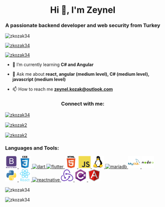<h1 align="center">Hi 👋, I'm Zeynel</h1>
<h3 align="center">A passionate backend developer and web security from Turkey</h3>

<p align="left"> <img src="https://komarev.com/ghpvc/?username=zkozak34&label=Profile%20views&color=0e75b6&style=flat" alt="zkozak34" /> </p>

<p align="left"> 
<a href="https://github.com/ryo-ma/github-profile-trophy"><img src="https://github-profile-trophy.vercel.app/?username=zkozak34" alt="zkozak34" /></a> </p>

<p align="left"> 
<a href="https://twitter.com/zkozak34" target="blank"><img src="https://img.shields.io/twitter/follow/zkozak34?logo=twitter&style=for-the-badge" alt="zkozak34" /></a> </p>

- 🌱 I’m currently learning **C# and Angular**

- 💬 Ask me about **react, angular (medium level), C# (medium level), javascript (medium level)**

- 📫 How to reach me **zeynel.kozak@outlook.com**

<h3 align="center">Connect with me:</h3>
<p align="center">

<a href="https://twitter.com/zkozak34" target="blank"><img align="center" src="https://raw.githubusercontent.com/rahuldkjain/github-profile-readme-generator/master/src/images/icons/Social/twitter.svg" alt="zkozak34" height="30" width="40" /></a>

<a href="https://www.linkedin.com/in/zeynel-kozak-916a92186/" target="blank"><img align="center" src="https://raw.githubusercontent.com/rahuldkjain/github-profile-readme-generator/master/src/images/icons/Social/linked-in-alt.svg" alt="zkozak2" height="30" width="40" /></a>

<a href="https://instagram.com/zkozak2" target="blank"><img align="center" src="https://raw.githubusercontent.com/rahuldkjain/github-profile-readme-generator/master/src/images/icons/Social/instagram.svg" alt="zkozak2" height="30" width="40" /></a>
</p>

<h3 align="left">Languages and Tools:</h3>
<p align="left"> </a> 
<a href="https://getbootstrap.com" target="_blank"> <img src="https://raw.githubusercontent.com/devicons/devicon/master/icons/bootstrap/bootstrap-plain-wordmark.svg" alt="bootstrap" width="40" height="40"/> </a> 
<a href="https://www.w3schools.com/css/" target="_blank"> <img src="https://raw.githubusercontent.com/devicons/devicon/master/icons/css3/css3-original-wordmark.svg" alt="css3" width="40" height="40"/> </a> 
<a href="https://dart.dev" target="_blank"> <img src="https://www.vectorlogo.zone/logos/dartlang/dartlang-icon.svg" alt="dart" width="40" height="40"/> 
<a href="https://flutter.dev" target="_blank"> <img src="https://www.vectorlogo.zone/logos/flutterio/flutterio-icon.svg" alt="flutter" width="40" height="40"/> </a> 
<a href="https://www.w3.org/html/" target="_blank"> <img src="https://raw.githubusercontent.com/devicons/devicon/master/icons/html5/html5-original-wordmark.svg" alt="html5" width="40" height="40"/> </a> 
<a href="https://developer.mozilla.org/en-US/docs/Web/JavaScript" target="_blank"> <img src="https://raw.githubusercontent.com/devicons/devicon/master/icons/javascript/javascript-original.svg" alt="javascript" width="40" height="40"/> </a> 
<a href="https://www.linux.org/" target="_blank"> <img src="https://raw.githubusercontent.com/devicons/devicon/master/icons/linux/linux-original.svg" alt="linux" width="40" height="40"/> </a> 
<a href="https://mariadb.org/" target="_blank"> <img src="https://www.vectorlogo.zone/logos/mariadb/mariadb-icon.svg" alt="mariadb" width="40" height="40"/> </a> 
<a href="https://www.mysql.com/" target="_blank"> <img src="https://raw.githubusercontent.com/devicons/devicon/master/icons/mysql/mysql-original-wordmark.svg" alt="mysql" width="40" height="40"/> </a> </a> 
<a href="https://nodejs.org" target="_blank"> <img src="https://raw.githubusercontent.com/devicons/devicon/master/icons/nodejs/nodejs-original-wordmark.svg" alt="nodejs" width="40" height="40"/> </a> 
<a href="https://www.python.org" target="_blank"> <img src="https://raw.githubusercontent.com/devicons/devicon/master/icons/python/python-original.svg" alt="python" width="40" height="40"/> </a> 
<a href="https://reactjs.org/" target="_blank"> <img src="https://raw.githubusercontent.com/devicons/devicon/master/icons/react/react-original-wordmark.svg" alt="react" width="40" height="40"/> </a> 
<a href="https://reactnative.dev/" target="_blank"> <img src="https://reactnative.dev/img/header_logo.svg" alt="reactnative" width="40" height="40"/> </a> 
<a href="https://redux.js.org" target="_blank"> <img src="https://raw.githubusercontent.com/devicons/devicon/master/icons/redux/redux-original.svg" alt="redux" width="40" height="40"/> </a> 
<a href="https://docs.microsoft.com/tr-tr/dotnet/csharp/" target="_blank"> <img src="https://github.com/devicons/devicon/blob/master/icons/csharp/csharp-original.svg" alt="redux" width="40" height="40"/> </a> 
<a href="https://angular.io/" target="_blank"> <img src="https://github.com/devicons/devicon/blob/master/icons/angularjs/angularjs-original.svg" alt="angular" width="40" height="40"/> </a> 

<div>
<p><img align="center" src="https://github-readme-stats.vercel.app/api?username=zkozak34&show_icons=true&locale=tr" alt="zkozak34" /></p>
<p><img align="center" src="https://github-readme-streak-stats.herokuapp.com/?user=zkozak34&theme=default" alt="zkozak34" /></p>
</div>
